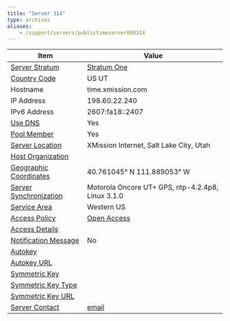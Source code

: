 ```yaml
---
title: "Server 314"
type: archives
aliases:
    - /support/servers/publictimeserver000314
---
```


| Item | Value |
| ----- | ----- |
| [Server Stratum](/support/servers/serverstratum) | [Stratum One](/support/servers/stratumonetimeservers) |
| [Country Code](/support/servers/countrycode) | US UT |
| Hostname |  time.xmission.com |
| IP Address |  198.60.22.240 |
| IPv6 Address |  2607:fa18::2407 |
| [Use DNS](/support/servers/usedns) | Yes |
| [Pool Member](/support/servers/poolmember) | Yes |
| [Server Location](/support/servers/serverlocation) |  XMission Internet, Salt Lake City, Utah  |
| [Host Organization](/support/servers/hostorganization) | |
| [ Geographic Coordinates](/support/servers/geographiccoordinates) |  40.761045° N 111.889053° W |
| [Server Synchronization](/support/servers/serversynchronization) |  Motorola Oncore UT+ GPS, ntp-4.2.4p8, Linux 3.1.0  |
| [Service Area](/support/servers/servicearea) | Western US |
| [Access Policy](/support/servers/accesspolicy) | [Open Access](/support/servers/openaccess) |
| [Access Details](/support/servers/accessdetails) |  |
| [Notification Message](/support/servers/notificationmessage) | No |
| [Autokey](/support/servers/autokey) |  |
| [Autokey URL](/support/servers/autokeyurl) | |
| [Symmetric Key](/support/servers/symmetrickey) |  |
| [Symmetric Key Type](/support/servers/symmetrickeytype) | |
| [Symmetric Key URL](/support/servers/symmetrickeyurl) | |
| [Server Contact](/support/servers/servercontact) | [email](mailto:ntp@xmission.com) |